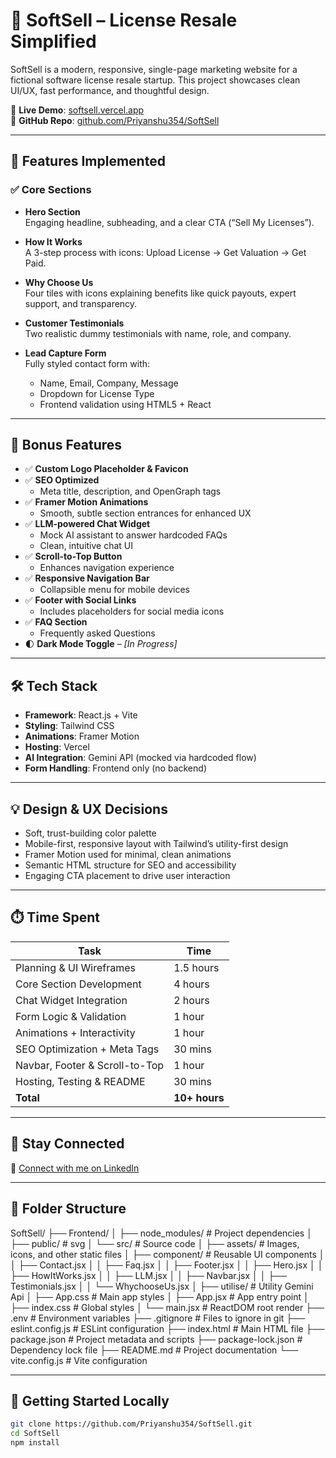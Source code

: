 # 🚀 SoftSell – License Resale Simplified

SoftSell is a modern, responsive, single-page marketing website for a fictional software license resale startup. This project showcases clean UI/UX, fast performance, and thoughtful design.

🔗 **Live Demo**: [softsell.vercel.app](https://soft-sell-xi.vercel.app/)  
📂 **GitHub Repo**: [github.com/Priyanshu354/SoftSell](https://github.com/Priyanshu354/SoftSell)

---

## 🌟 Features Implemented

### ✅ Core Sections
- **Hero Section**  
  Engaging headline, subheading, and a clear CTA (“Sell My Licenses”).
  
- **How It Works**  
  A 3-step process with icons: Upload License → Get Valuation → Get Paid.

- **Why Choose Us**  
  Four tiles with icons explaining benefits like quick payouts, expert support, and transparency.

- **Customer Testimonials**  
  Two realistic dummy testimonials with name, role, and company.

- **Lead Capture Form**  
  Fully styled contact form with:
  - Name, Email, Company, Message
  - Dropdown for License Type
  - Frontend validation using HTML5 + React

---

## 🎁 Bonus Features

- ✅ **Custom Logo Placeholder & Favicon**
- ✅ **SEO Optimized**
  - Meta title, description, and OpenGraph tags
- ✅ **Framer Motion Animations**
  - Smooth, subtle section entrances for enhanced UX
- ✅ **LLM-powered Chat Widget**
  - Mock AI assistant to answer hardcoded FAQs
  - Clean, intuitive chat UI
- ✅ **Scroll-to-Top Button**
  - Enhances navigation experience
- ✅ **Responsive Navigation Bar**
  - Collapsible menu for mobile devices
- ✅ **Footer with Social Links**
  - Includes placeholders for social media icons
- ✅ **FAQ Section**
  - Frequently asked Questions
- 🌓 **Dark Mode Toggle** – *[In Progress]*

---

## 🛠 Tech Stack

- **Framework**: React.js + Vite
- **Styling**: Tailwind CSS
- **Animations**: Framer Motion
- **Hosting**: Vercel
- **AI Integration**: Gemini API (mocked via hardcoded flow)
- **Form Handling**: Frontend only (no backend)

---

## 💡 Design & UX Decisions

- Soft, trust-building color palette
- Mobile-first, responsive layout with Tailwind’s utility-first design
- Framer Motion used for minimal, clean animations
- Semantic HTML structure for SEO and accessibility
- Engaging CTA placement to drive user interaction

---

## ⏱️ Time Spent

| Task                             | Time         |
|----------------------------------|--------------|
| Planning & UI Wireframes         | 1.5 hours    |
| Core Section Development         | 4 hours      |
| Chat Widget Integration          | 2 hours    |
| Form Logic & Validation          | 1 hour       |
| Animations + Interactivity       | 1 hour       |
| SEO Optimization + Meta Tags     | 30 mins      |
| Navbar, Footer & Scroll-to-Top   | 1 hour       |
| Hosting, Testing & README        | 30 mins      |
| **Total**                        | **10+ hours**|

---

## 👋 Stay Connected
🔗 [Connect with me on LinkedIn](https://www.linkedin.com/in/priyanshuraj354/)

---

## 📁 Folder Structure
SoftSell/
├── Frontend/
│   ├── node_modules/            # Project dependencies
│   ├── public/                  # svg
│   └── src/                     # Source code
│       ├── assets/             # Images, icons, and other static files
│       ├── component/          # Reusable UI components
│       │   ├── Contact.jsx
│       │   ├── Faq.jsx
│       │   ├── Footer.jsx
│       │   ├── Hero.jsx
│       │   ├── HowItWorks.jsx
│       │   ├── LLM.jsx
│       │   ├── Navbar.jsx
│       │   ├── Testimonials.jsx
│       │   └── WhychooseUs.jsx
│       ├── utilise/            # Utility Gemini Api
│       ├── App.css             # Main app styles
│       ├── App.jsx             # App entry point
│       ├── index.css           # Global styles
│       └── main.jsx            # ReactDOM root render
├── .env                        # Environment variables
├── .gitignore                  # Files to ignore in git
├── eslint.config.js           # ESLint configuration
├── index.html                 # Main HTML file
├── package.json               # Project metadata and scripts
├── package-lock.json          # Dependency lock file
├── README.md                  # Project documentation
└── vite.config.js             # Vite configuration


---

## 🚀 Getting Started Locally

```bash
git clone https://github.com/Priyanshu354/SoftSell.git
cd SoftSell
npm install

